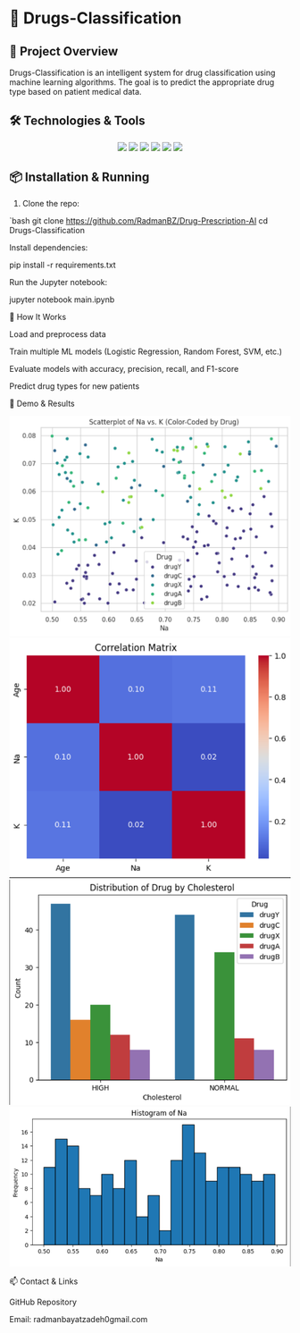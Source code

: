 # 💊 Drugs-Classification

## 🚀 Project Overview

Drugs-Classification is an intelligent system for drug classification using machine learning algorithms.
The goal is to predict the appropriate drug type based on patient medical data.

## 🛠️ Technologies & Tools

<p align="center">
<img src="https://img.shields.io/badge/Python-3776AB?style=for-the-badge&logo=python&logoColor=white" />
<img src="https://img.shields.io/badge/scikit--learn-F7931E?style=for-the-badge&logo=scikit-learn&logoColor=white" />
<img src="https://img.shields.io/badge/Jupyter%20Notebook-F37626?style=for-the-badge&logo=jupyter&logoColor=white" />
<img src="https://img.shields.io/badge/Pandas-150458?style=for-the-badge&logo=pandas&logoColor=white" />
<img src="https://img.shields.io/badge/Matplotlib-11557C?style=for-the-badge&logo=matplotlib&logoColor=white" />
<img src="https://img.shields.io/badge/Seaborn-77A6B1?style=for-the-badge&logo=seaborn&logoColor=white" />
</p>

## 📦 Installation & Running

1. Clone the repo:

`bash
git clone https://github.com/RadmanBZ/Drug-Prescription-AI
cd Drugs-Classification

Install dependencies:

pip install -r requirements.txt

Run the Jupyter notebook:

jupyter notebook main.ipynb

🎯 How It Works

Load and preprocess data

Train multiple ML models (Logistic Regression, Random Forest, SVM, etc.)

Evaluate models with accuracy, precision, recall, and F1-score

Predict drug types for new patients

📸 Demo & Results

![screenshot](images/1.png)
![screenshot](images/2.png)
![screenshot](images/3.png)
![screenshot](images/4.png)


📫 Contact & Links

GitHub Repository

Email: radmanbayatzadeh0gmail.com
